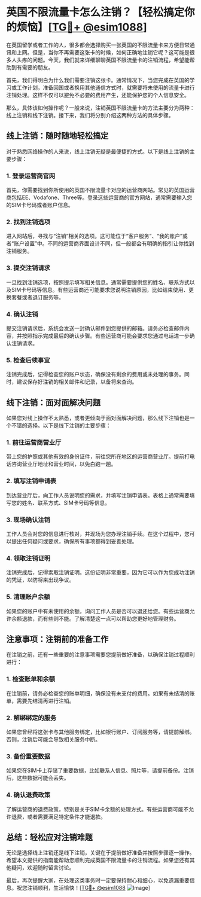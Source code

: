 # 英国不限流量卡怎么注销？【轻松搞定你的烦恼】[[TG💪+ @esim1088](https://t.me/s/esim1088)]

在英国留学或者工作的人，很多都会选择购买一张英国的不限流量卡来方便日常通讯和上网。但是，当你不再需要这张卡的时候，如何正确地注销它呢？这可能是很多人头疼的问题。今天，我们就来详细聊聊英国不限流量卡的注销流程，希望能帮助到有需要的朋友。

首先，我们得明白为什么我们需要注销这张卡。通常情况下，当您完成在英国的学习或工作计划，准备回国或者换用其他通信方式时，就需要将未使用的流量卡进行注销处理。这样不仅可以避免不必要的费用产生，还能保护您的个人信息安全。

那么，具体该如何操作呢？一般来说，注销英国不限流量卡的方法主要分为两种：线上注销和线下注销。接下来，我们将分别介绍这两种方法的具体步骤。

## 线上注销：随时随地轻松搞定

对于熟悉网络操作的人来说，线上注销无疑是最便捷的方式。以下是线上注销的主要步骤：

### 1. 登录运营商官网

首先，你需要找到你所使用的英国不限流量卡对应的运营商网站。常见的英国运营商包括EE、Vodafone、Three等。登录这些运营商的官方网站，通常需要输入您的SIM卡号码或者账户信息。

### 2. 找到注销选项

进入网站后，寻找与“注销”相关的选项。这可能位于“客户服务”、“我的账户”或者“账户设置”中。不同的运营商界面设计不同，但一般都会有明确的指引让你找到注销服务。

### 3. 提交注销请求

一旦找到注销选项，按照提示填写相关信息。通常需要提供您的姓名、联系方式以及SIM卡号码等信息。有些运营商还可能要求您说明注销原因，比如结束使用、更换套餐或者退订服务等。

### 4. 确认注销

提交注销请求后，系统会发送一封确认邮件到您提供的邮箱。请务必检查邮件内容，并按照指示完成最后的确认步骤。有些运营商可能会要求您通过电话进一步确认注销请求。

### 5. 检查后续事宜

注销完成后，记得检查您的账户状态，确保没有剩余的费用或未处理的事务。同时，建议保存好注销的相关邮件和记录，以备将来查询。

## 线下注销：面对面解决问题

如果您对线上操作不太熟悉，或者更倾向于面对面解决问题，那么线下注销也是一个不错的选择。以下是线下注销的主要步骤：

### 1. 前往运营商营业厅

带上您的护照或其他有效的身份证件，前往您所在地区的运营商营业厅。提前打电话咨询营业厅地址和营业时间，以免白跑一趟。

### 2. 填写注销申请表

到达营业厅后，向工作人员说明您的需求，并填写注销申请表。表格上通常需要填写您的姓名、联系方式、SIM卡号码等信息。

### 3. 现场确认注销

工作人员会对您的信息进行核对，并现场为您办理注销手续。在这个过程中，您可以提出任何疑问或要求，确保所有事项都得到妥善处理。

### 4. 领取注销证明

注销完成后，记得索取注销证明。这份证明非常重要，因为它可以作为您成功注销的凭证，以防将来出现争议。

### 5. 清理账户余额

如果您的账户中有未使用的余额，询问工作人员是否可以退还给您。有些运营商允许余额退款，而有些则不能。了解清楚这一点可以帮助您更好地管理财务。

## 注意事项：注销前的准备工作

在注销之前，还有一些重要的注意事项需要您提前做好准备，以确保注销过程顺利进行：

### 1. 检查账单和余额

在注销前，请务必检查您的账单明细，确保没有未支付的费用。如果有未结清的账单，需要先结清再进行注销。

### 2. 解绑绑定的服务

如果您曾经将这张卡与其他服务绑定，比如银行账户、订阅服务等，请提前解绑。否则，注销后可能会导致相关服务中断。

### 3. 备份重要数据

如果您在SIM卡上存储了重要数据，比如联系人信息、照片等，请提前备份。注销后，这些数据可能会丢失。

### 4. 确认退费政策

了解运营商的退费政策，特别是关于SIM卡余额的处理方式。有些运营商可能不允许退费，或者需要满足特定条件才能退款。

## 总结：轻松应对注销难题

无论是选择线上注销还是线下注销，关键在于提前做好准备并按照步骤逐一操作。希望本文提供的指南能帮助您顺利完成英国不限流量卡的注销流程。如果您还有其他疑问，欢迎随时留言讨论。

最后，再次提醒大家，在处理这类事务时一定要保持耐心和细心，以免遗漏重要信息。祝您注销顺利，生活愉快！[[TG💪+ @esim1088](https://t.me/s/esim1088) ![Image](https://i.postimg.cc/4NQfJmqS/Snipaste-2025-05-13-00-14-12.png)]
